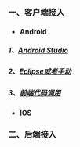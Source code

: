 ### 一、客户端接入

- #### Android

##### 	1、[Android Studio](android-studio.md)

##### 	2、[Eclipse或者手动](eclipse.md)

##### 	3、[前端代码调用](client_code.md)

- #### IOS

### 二、后端接入



